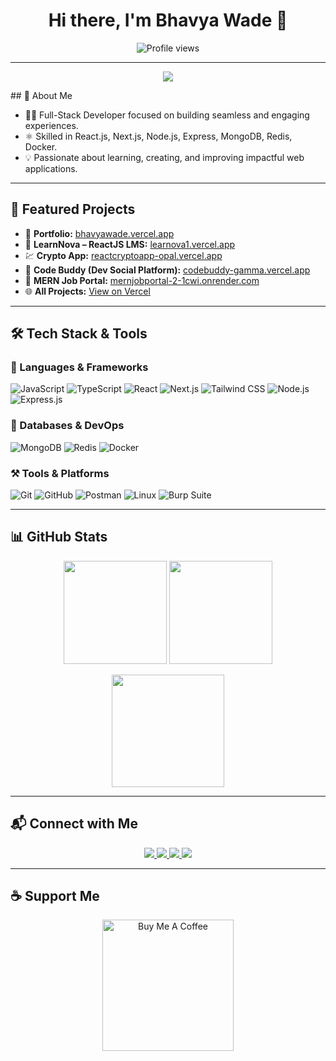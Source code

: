 

<h1 align="center">Hi there, I'm Bhavya Wade 👋</h1>
<p align="center">
  <img src="https://komarev.com/ghpvc/?username=bhavya681&label=Profile%20Views&color=0e75b6&style=flat" alt="Profile views" />
</p>

---
<p align="center">
<img src="https://media.giphy.com/media/v1.Y2lkPTc5MGI3NjExemgyaWx2c296OXM4Y3RkbXZtazR3ZW1wYmRieTlhcnZtNXB2aWUyciZlcD12MV9zdGlja2Vyc19zZWFyY2gmY3Q9cw/3iyKHMIKg5VWG6qHUm/giphy.gif"/>
</p>
## 🚀 About Me

- 👨‍💻 Full-Stack Developer focused on building seamless and engaging experiences.
- ⚛️ Skilled in React.js, Next.js, Node.js, Express, MongoDB, Redis, Docker.
- 💡 Passionate about learning, creating, and improving impactful web applications.

---

## 🧠 Featured Projects

- 🔗 **Portfolio:** [bhavyawade.vercel.app](https://bhavyawade.vercel.app)
- 🧠 **LearnNova – ReactJS LMS:** [learnova1.vercel.app](https://learnova1.vercel.app)
- 💹 **Crypto App:** [reactcryptoapp-opal.vercel.app](https://reactcryptoapp-opal.vercel.app)
- 🤝 **Code Buddy (Dev Social Platform):** [codebuddy-gamma.vercel.app](https://codebuddy-gamma.vercel.app)
- 🧳 **MERN Job Portal:** [mernjobportal-2-1cwi.onrender.com](https://mernjobportal-2-1cwi.onrender.com)
- 🌐 **All Projects:** [View on Vercel](https://vercel.com/bhavyawade2-gmailcom)

---

## 🛠 Tech Stack & Tools

### 🧰 Languages & Frameworks

![JavaScript](https://img.shields.io/badge/-JavaScript-F7DF1E?style=flat&logo=javascript&logoColor=black)
![TypeScript](https://img.shields.io/badge/-TypeScript-3178C6?style=flat&logo=typescript&logoColor=white)
![React](https://img.shields.io/badge/-React-61DAFB?style=flat&logo=react&logoColor=black)
![Next.js](https://img.shields.io/badge/-Next.js-000000?style=flat&logo=next.js&logoColor=white)
![Tailwind CSS](https://img.shields.io/badge/-TailwindCSS-38B2AC?style=flat&logo=tailwind-css&logoColor=white)
![Node.js](https://img.shields.io/badge/-Node.js-339933?style=flat&logo=node.js&logoColor=white)
![Express.js](https://img.shields.io/badge/-Express.js-000000?style=flat&logo=express&logoColor=white)

### 💾 Databases & DevOps

![MongoDB](https://img.shields.io/badge/-MongoDB-47A248?style=flat&logo=mongodb&logoColor=white)
![Redis](https://img.shields.io/badge/-Redis-DC382D?style=flat&logo=redis&logoColor=white)
![Docker](https://img.shields.io/badge/-Docker-2496ED?style=flat&logo=docker&logoColor=white)

### ⚒️ Tools & Platforms

![Git](https://img.shields.io/badge/-Git-F05032?style=flat&logo=git&logoColor=white)
![GitHub](https://img.shields.io/badge/-GitHub-181717?style=flat&logo=github&logoColor=white)
![Postman](https://img.shields.io/badge/-Postman-FF6C37?style=flat&logo=postman&logoColor=white)
![Linux](https://img.shields.io/badge/-Linux-FCC624?style=flat&logo=linux&logoColor=black)
![Burp Suite](https://img.shields.io/badge/-Burp%20Suite-FF6815?style=flat&logo=burpsuite&logoColor=white)

---

## 📊 GitHub Stats

<p align="center">
  <img src="https://github-readme-stats.vercel.app/api?username=bhavya681&show_icons=true&theme=radical" height="165" />
  <img src="https://github-readme-stats.vercel.app/api/top-langs/?username=bhavya681&layout=compact&theme=radical" height="165" />
</p>
<p align="center">
  <img src="https://github-readme-streak-stats.herokuapp.com/?user=bhavya681&theme=radical" height="180" />
</p>

---

## 📬 Connect with Me

<p align="center">
  <a href="https://bhavyawade-hswa.vercel.app" target="_blank">
    <img src="https://img.shields.io/badge/Portfolio-000000?style=for-the-badge&logo=firefox-browser&logoColor=white" />
  </a>
  <a href="https://x.com/wade_bhavy55123" target="_blank">
    <img src="https://img.shields.io/badge/Twitter-1DA1F2?style=for-the-badge&logo=twitter&logoColor=white" />
  </a>
  <a href="https://www.linkedin.com/in/bhavya-wade" target="_blank">
    <img src="https://img.shields.io/badge/LinkedIn-0077B5?style=for-the-badge&logo=linkedin&logoColor=white" />
  </a>
  <a href="https://github.com/bhavya681" target="_blank">
    <img src="https://img.shields.io/badge/GitHub-181717?style=for-the-badge&logo=github&logoColor=white" />
  </a>
</p>

---

## ☕ Support Me

<p align="center">
  <a href="https://www.buymeacoffee.com/bhavyawade">
    <img src="https://cdn.buymeacoffee.com/buttons/v2/default-yellow.png" width="210" alt="Buy Me A Coffee" />
  </a>
</p>
